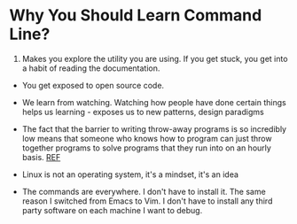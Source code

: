 # Why You Should Learn Command Line?

1. Makes you explore the utility you are using. If you get stuck, you get into a habit of reading the documentation.
- You get exposed to open source code.
- We learn from watching. Watching how people have done certain things helps us learning - exposes us to new patterns, design paradigms

-  The fact that the barrier to writing throw-away programs is so incredibly low means that someone who knows how to program can just throw together programs to solve programs that they run into on an hourly basis. 
[REF](https://www.reddit.com/r/linux/comments/vytkf/i_dont_get_why_programmers_love_linux_care_to/)

- Linux is not an operating system, it's a mindset, it's an idea

- The commands are everywhere. I don't have to install it. The same reason I switched from Emacs to Vim.
    I don't have to install any third party software on each machine I want to debug.
